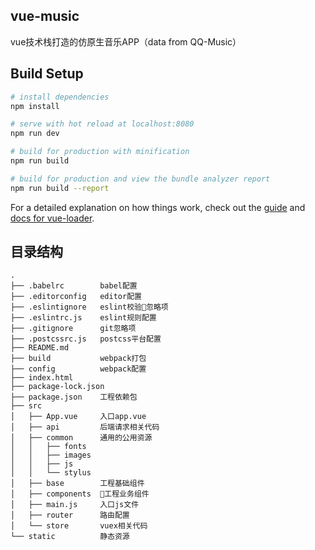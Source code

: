 ## vue-music

vue技术栈打造的仿原生音乐APP（data from QQ-Music）

## Build Setup

``` bash
# install dependencies
npm install

# serve with hot reload at localhost:8080
npm run dev

# build for production with minification
npm run build

# build for production and view the bundle analyzer report
npm run build --report
```

For a detailed explanation on how things work, check out the [guide](http://vuejs-templates.github.io/webpack/) and [docs for vue-loader](http://vuejs.github.io/vue-loader).

## 目录结构

```tree
.
├── .babelrc        babel配置
├── .editorconfig   editor配置
├── .eslintignore   eslint校验忽略项
├── .eslintrc.js    eslint规则配置
├── .gitignore      git忽略项
├── .postcssrc.js   postcss平台配置
├── README.md
├── build           webpack打包
├── config          webpack配置
├── index.html
├── package-lock.json
├── package.json    工程依赖包
├── src
│   ├── App.vue     入口app.vue
│   ├── api         后端请求相关代码
│   ├── common      通用的公用资源
│   │   ├── fonts
│   │   ├── images
│   │   ├── js
│   │   └── stylus
│   ├── base        工程基础组件
│   ├── components  工程业务组件
│   ├── main.js     入口js文件
│   ├── router      路由配置
│   └── store       vuex相关代码
└── static          静态资源
```